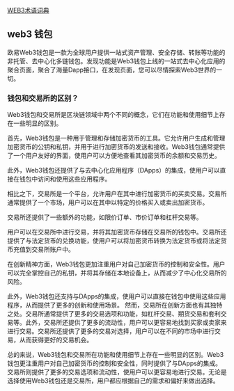 
[WEB3术语词典](https://blog.chainblog.click/?p=48)


## web3 钱包

欧易Web3钱包是一款为全球用户提供一站式资产管理、安全存储、转账等功能的非托管、去中心化多链钱包。发现功能是Web3钱包上线的一站式去中心化应用的聚合页面，聚合了海量Dapp接口，在发现页面，您可以尽情探索Web3世界的一切。


### 钱包和交易所的区别？

Web3钱包和交易所是区块链领域中两个不同的概念，它们在功能和使用细节上存在一些明显的区别。

 首先，Web3钱包是一种用于管理和存储加密货币的工具。它允许用户生成和管理加密货币的公钥和私钥，并用于进行加密货币的发送和接收。Web3钱包通常提供了一个用户友好的界面，使用户可以方便地查看其加密货币的余额和交易历史。
 
 此外，Web3钱包还提供了与去中心化应用程序（DApps）的集成，使用户可以直接在钱包中访问和使用这些应用程序。 
 
 相比之下，交易所是一个平台，允许用户在其中进行加密货币的买卖交易。交易所通常提供了一个市场，用户可以在其中以特定的价格买入或卖出加密货币。
 
 交易所还提供了一些额外的功能，如限价订单、市价订单和杠杆交易等。
 
 用户可以在交易所中进行交易，并将其加密货币存储在交易所的钱包中。交易所还提供了与法定货币的兑换功能，使用户可以将加密货币转换为法定货币或将法定货币充值到交易所账户中。 
 
 
 在创新精神方面，Web3钱包更加注重用户对自己加密货币的控制和安全性。用户可以完全掌控自己的私钥，并将其存储在本地设备上，从而减少了中心化交易所的风险。
 
 此外，Web3钱包还支持与DApps的集成，使用户可以直接在钱包中使用这些应用程序，从而提供了更多的创新和使用场景。 然而，交易所在创新方面也有其独特之处。交易所通常提供了更多的交易选项和功能，如杠杆交易、期货交易和套利交易等。此外，交易所还提供了更多的流动性，用户可以更容易地找到买家或卖家来进行交易。交易所还提供了更多的交易对选择，用户可以在不同的市场中进行交易，从而获得更好的交易机会。 
 
 
 总的来说，Web3钱包和交易所在功能和使用细节上存在一些明显的区别。Web3钱包更注重用户对自己加密货币的控制和安全性，同时提供了与DApps的集成。交易所则提供了更多的交易选项和流动性，使用户可以更容易地进行交易。无论是选择使用Web3钱包还是交易所，用户都应根据自己的需求和偏好来做出选择。